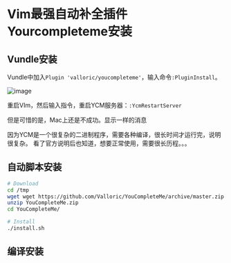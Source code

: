 # Vim最强自动补全插件Yourcompleteme安装

## Vundle安装

Vundle中加入`Plugin 'valloric/youcompleteme'`，输入命令`:PluginInstall`。

![image](https://user-images.githubusercontent.com/14041622/49028010-67b7d480-f1dc-11e8-9823-22dd1622639f.png)

重启VIm，然后输入指令，重启YCM服务器：`:YcmRestartServer`

但是可惜的是，Mac上还是不成功。显示一样的消息

因为YCM是一个很复杂的二进制程序，需要各种编译，很长时间才运行完，说明很复杂。
看了官方说明后也知道，想要正常使用，需要很长历程。。。


## 自动脚本安装

```sh
# Download
cd /tmp
wget wget https://github.com/Valloric/YouCompleteMe/archive/master.zip -O YouCompleteMe.zip
unzip YouCompleteMe.zip
cd YouCompleteMe/

# Install
./install.sh
```

## 编译安装